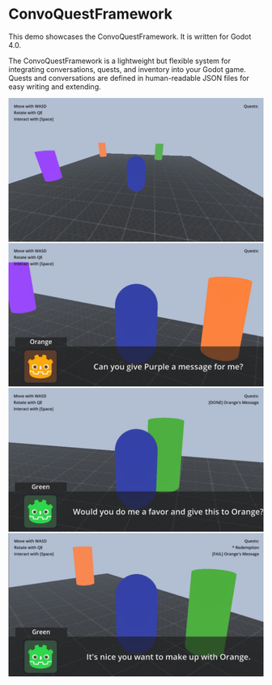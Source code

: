 # ConvoQuestFramework

This demo showcases the ConvoQuestFramework.  It is written for Godot 4.0.

The ConvoQuestFramework is a lightweight but flexible system for integrating conversations, quests, and inventory into your Godot game.  Quests and conversations are defined in human-readable JSON files for easy writing and extending.

![](screenshots/s01.jpg)
![](screenshots/s02.jpg)
![](screenshots/s03.jpg)
![](screenshots/s04.jpg)
